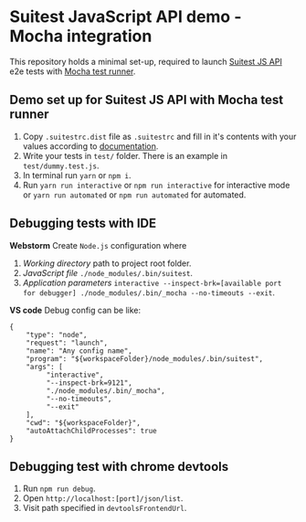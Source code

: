 # Suitest JavaScript API demo - Mocha integration

This repository holds a minimal set-up, required to launch [Suitest JS API](https://github.com/SuitestAutomation/suitest-js-api) e2e tests with [Mocha test runner](https://github.com/mochajs/mocha).

## Demo set up for Suitest JS API with Mocha test runner

1. Copy `.suitestrc.dist` file as `.suitestrc` and fill in it's contents 
with your values according to [documentation](https://suite.st/docs/suitest-api/setup/#environment-setup).
2. Write your tests in `test/` folder. There is an example in `test/dummy.test.js`.
3. In terminal run `yarn` or `npm i`.
4. Run `yarn run interactive` or `npm run interactive` for interactive mode or
 `yarn run automated` or `npm run automated` for automated.

## Debugging tests with IDE

**Webstorm**
Create `Node.js` configuration where
1. _Working directory_ path to project root folder.
2. _JavaScript file_ `./node_modules/.bin/suitest`.
3. _Application parameters_ `interactive --inspect-brk=[available port for debugger] ./node_modules/.bin/_mocha --no-timeouts --exit`.

**VS code**
Debug config can be like:
```
{
    "type": "node",
    "request": "launch",
    "name": "Any config name",
    "program": "${workspaceFolder}/node_modules/.bin/suitest",
    "args": [
         "interactive",
         "--inspect-brk=9121",
         "./node_modules/.bin/_mocha",
         "--no-timeouts",
         "--exit"
    ],
    "cwd": "${workspaceFolder}",
    "autoAttachChildProcesses": true
}
```

## Debugging test with chrome devtools

1. Run `npm run debug`.
2. Open `http://localhost:[port]/json/list`.
3. Visit path specified in `devtoolsFrontendUrl`.
